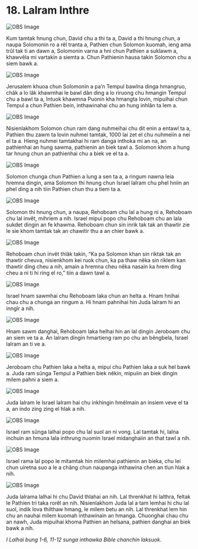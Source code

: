 # 18. Lalram Inthre

![OBS Image](https://cdn.door43.org/obs/jpg/360px/obs-en-18-01.jpg)

Kum tamtak hnung chun, David chu a thi ta a, David a thi hnung chun, a naupa Solomonin ro a rêl tranta a, Pathien chun Solomon kuomah, ieng ama trûl tak ti an dawn a, Solomonin varna a hni chun Pathien a suklawm a, khawvêla mi vartakin a siemta a. Chun Pathienin hausa takin Solomon chu a siem bawk a.

![OBS Image](https://cdn.door43.org/obs/jpg/360px/obs-en-18-02.jpg)

Jerusalem khuoa chun Solomonin a pa’n Tempul bawlna dinga hmangruo, châk a lo lâk khawmhai le bawl dân ding a lo riruong chu hmangin Tempul chu a bawl ta a, Intuok khawmna Puonin kha hmangta lovin, mipuihai chun Tempul a chun Pathien bein, inthawinahai chu an hung inhlân ta lem a.

![OBS Image](https://cdn.door43.org/obs/jpg/360px/obs-en-18-03.jpg)

Nisienlakhom Solomon chun ram dang nuhmeihai chu dit enin a entawl ta a, Pathien thu zawm ta lovin nuhmei tamtak, 1000 lai zet el chu nuhmeiin a nei el ta a. Hieng nuhmei tamtakhai hi ram danga inthoka mi an na, an pathienhai an hung sawma, pathienin an biek tawl a. Solomon khom a hung tar hnung chun an pathienhai chu a biek ve el ta a.

![OBS Image](https://cdn.door43.org/obs/jpg/360px/obs-en-18-04.jpg)

Solomon chunga chun Pathien a lung a sen ta a, a ringum nawna leia hremna dingin, ama Solomon thi hnung chun Israel lalram chu phel hniin an phel ding a nih tiin Pathien chun thu a tiem ta a.

![OBS Image](https://cdn.door43.org/obs/jpg/360px/obs-en-18-05.jpg)

Solomon thi hnung chun, a naupa, Rehoboam chu lal a hung ni a, Rehoboam chu lal invêt, mihriem a nih. Israel mipui popo chu Rehoboam chu an lala sukdet dingin an fe khawma. Rehoboam chun sin inrik tak tak an thawtir zie le sie khom tamtak tak an chawitir thu a an chier bawk a.

![OBS Image](https://cdn.door43.org/obs/jpg/360px/obs-en-18-06.jpg)

Rehoboam chun invêt thlâk takin, “Ka pa Solomon khan sin riktak tak an thawtir cheuva, nisienkhom kei ruok chun, ka pa thaw nêka sin riklem kan thawtir ding cheu a nih, amain a hremna cheu nêka nasain ka hrem ding cheu a ni ti hi ring el ro,” tiin a dawn tawl a.

![OBS Image](https://cdn.door43.org/obs/jpg/360px/obs-en-18-07.jpg)

Israel hnam sawmhai chu Rehoboam laka chun an helta a. Hnam hnihai chau chu a chunga an ringum a. Hi hnam pahnihai hin Juda lalram hi an inngîr a nih.

![OBS Image](https://cdn.door43.org/obs/jpg/360px/obs-en-18-08.jpg)

Hnam sawm danghai, Rehoboam laka helhai hin an lal dingin Jeroboam chu an siem ve ta a. An lalram dingin hmartieng ram po chu an bêngbela, Israel lalram an ti ve a.

![OBS Image](https://cdn.door43.org/obs/jpg/360px/obs-en-18-09.jpg)

Jeroboam chu Pathien laka a helta a, mipui chu Pathien laka a suk hel bawk a. Juda ram sûnga Tempul a Pathien biek nêkin, mipuiin an biek dingin milem pahni a siem a.

![OBS Image](https://cdn.door43.org/obs/jpg/360px/obs-en-18-10.jpg)

Juda lalram le Israel lalram hai chu inkhingin hmêlmain an insiem veve el ta a, an indo zing zing el hlak a nih.

![OBS Image](https://cdn.door43.org/obs/jpg/360px/obs-en-18-11.jpg)

Israel ram sûnga lalhai popo chu lal suol an ni vong. Lal tamtak hi, lalna inchuin an hmuna lala inthrung nuomin Israel midanghaiin an that tawl a nih.

![OBS Image](https://cdn.door43.org/obs/jpg/360px/obs-en-18-12.jpg)

Israel rama lal popo le mitamtak hin milemhai pathienin an bieka, chu lei chun uiretna suo a le a châng chun naupanga inthawina chen an tlun hlak a nih.

![OBS Image](https://cdn.door43.org/obs/jpg/360px/obs-en-18-13.jpg)

Juda lalrama lalhai hi chu David thlahai an nih. Lal threnkhat hi lalthra, feltak le Pathien tri taka rorêl an nih. Nisienlakhom Juda lal a tam lemhai hi chu lal suol, indik lova thilthaw hmang, le milem betu an nih. Lal threnkhat lem hin chu an nauhai milem kuomah inthawinain an hmanga. Chuonghai chau chu an nawh, Juda mipuihai khoma Pathien an helsana, pathien danghai an biek bawk a nih.

_I Lalhai bung 1-6, 11-12 sunga inthawka Bible chanchin laksuok._